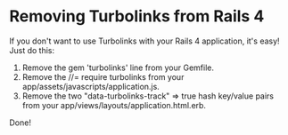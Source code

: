 Removing Turbolinks from Rails 4
================================

If you don't want to use Turbolinks with your Rails 4 application, it's easy! Just do this:

1. Remove the gem 'turbolinks' line from your Gemfile.
2. Remove the //= require turbolinks from your app/assets/javascripts/application.js.
3. Remove the two "data-turbolinks-track" => true hash key/value pairs from your app/views/layouts/application.html.erb.

Done!
